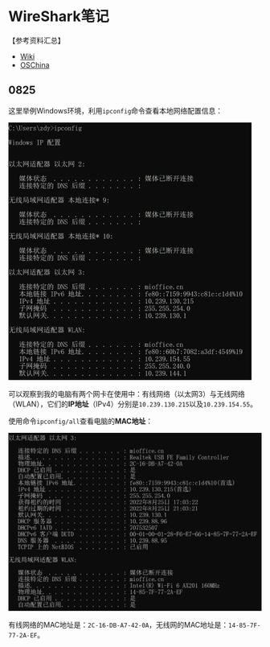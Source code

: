 # WireShark笔记

【参考资料汇总】

* [Wiki](https://gitlab.com/wireshark/wireshark/-/wikis/home)
* [OSChina](https://tool.oschina.net/)



## 0825

这里举例Windows环境，利用`ipconfig`命令查看本地网络配置信息：

<img src="https://raw.githubusercontent.com/huibazdy/TyporaPicture/main/202208251719978.png" alt="image-20220825171906880" style="zoom: 50%;" />

可以观察到我的电脑有两个网卡在使用中：有线网络（以太网3）与无线网络（WLAN），它们的**IP地址**（IPv4）分别是`10.239.130.215`以及`10.239.154.55`。

使用命令`ipconfig/all`查看电脑的**MAC地址**：

<img src="https://raw.githubusercontent.com/huibazdy/TyporaPicture/main/202208251743916.png" alt="image-20220825174300845" style="zoom:50%;" />

有线网络的MAC地址是：`2C-16-DB-A7-42-0A`，无线网的MAC地址是：`14-85-7F-77-2A-EF`。

